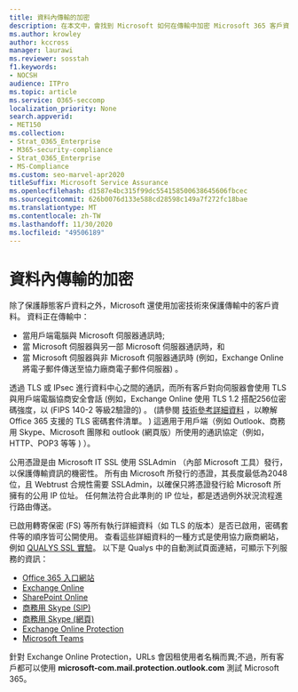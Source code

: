 ```yaml
---
title: 資料內傳輸的加密
description: 在本文中，會找到 Microsoft 如何在傳輸中加密 Microsoft 365 客戶資料的簡短說明。
ms.author: krowley
author: kccross
manager: laurawi
ms.reviewer: sosstah
f1.keywords:
- NOCSH
audience: ITPro
ms.topic: article
ms.service: O365-seccomp
localization_priority: None
search.appverid:
- MET150
ms.collection:
- Strat_O365_Enterprise
- M365-security-compliance
- Strat_O365_Enterprise
- MS-Compliance
ms.custom: seo-marvel-apr2020
titleSuffix: Microsoft Service Assurance
ms.openlocfilehash: d1587e4bc315f99dc554158500638645606fbcec
ms.sourcegitcommit: 626b0076d133e588cd28598c149a7f272fc18bae
ms.translationtype: MT
ms.contentlocale: zh-TW
ms.lasthandoff: 11/30/2020
ms.locfileid: "49506189"
---
```

# <a name="encryption-for-data-in-transit"></a>資料內傳輸的加密

除了保護靜態客戶資料之外，Microsoft 還使用加密技術來保護傳輸中的客戶資料。 資料正在傳輸中：

- 當用戶端電腦與 Microsoft 伺服器通訊時;
- 當 Microsoft 伺服器與另一部 Microsoft 伺服器通訊時，和
- 當 Microsoft 伺服器與非 Microsoft 伺服器通訊時 (例如，Exchange Online 將電子郵件傳送至協力廠商電子郵件伺服器) 。

透過 TLS 或 IPsec 進行資料中心之間的通訊，而所有客戶對向伺服器會使用 TLS 與用戶端電腦協商安全會話 (例如，Exchange Online 使用 TLS 1.2 搭配256位密碼強度，以 (FIPS 140-2 等級2驗證的) 。  (請參閱 [技術參考詳細資料](https://docs.microsoft.com/microsoft-365/compliance/technical-reference-details-about-encryption) ，以瞭解 Office 365 支援的 TLS 密碼套件清單。 ) 這適用于用戶端（例如 Outlook、商務用 Skype、Microsoft 團隊和 outlook (網頁版）所使用的通訊協定（例如，HTTP、POP3 等等 ) ）。

公用憑證是由 Microsoft IT SSL 使用 SSLAdmin （內部 Microsoft 工具）發行，以保護傳輸資訊的機密性。 所有由 Microsoft 所發行的憑證，其長度最低為2048位，且 Webtrust 合規性需要 SSLAdmin，以確保只將憑證發行給 Microsoft 所擁有的公用 IP 位址。 任何無法符合此準則的 IP 位址，都是透過例外狀況流程進行路由傳送。

已啟用轉寄保密 (FS) 等所有執行詳細資料（如 TLS 的版本）是否已啟用，密碼套件等的順序皆可公開使用。 查看這些詳細資料的一種方式是使用協力廠商網站，例如 [QUALYS SSL 實驗](https://www.ssllabs.com)。 以下是 Qualys 中的自動測試頁面連結，可顯示下列服務的資訊：

- [Office 365 入口網站](https://www.ssllabs.com/ssltest/analyze.html?d=portal.office.com&hideResults=on)
- [Exchange Online](https://www.ssllabs.com/ssltest/analyze.html?d=outlook.office365.com&hideResults=on)
- [SharePoint Online](https://www.ssllabs.com/ssltest/analyze.html?d=microsoft-my.sharepoint.com&hideResults=on)
- [商務用 Skype (SIP) ](https://www.ssllabs.com/ssltest/analyze.html?d=sipdir.online.lync.com)
- [商務用 Skype (網頁) ](https://www.ssllabs.com/ssltest/analyze.html?d=webdir.online.lync.com&hideResults=on)
- [Exchange Online Protection](https://ssl-tools.net/mailservers/microsoft-com.mail.protection.outlook.com)
- [Microsoft Teams](https://www.ssllabs.com/ssltest/analyze.html?d=teams.microsoft.com&latest)

針對 Exchange Online Protection，URLs 會因租使用者名稱而異;不過，所有客戶都可以使用 **microsoft-com.mail.protection.outlook.com** 測試 Microsoft 365。
